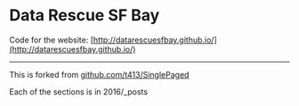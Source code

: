 # Data Rescue SF Bay

Code for the website: [http://datarescuesfbay.github.io/](http://datarescuesfbay.github.io/)

---

This is forked from [github.com/t413/SinglePaged](https://github.com/t413/SinglePaged)

Each of the sections is in 2016/_posts

